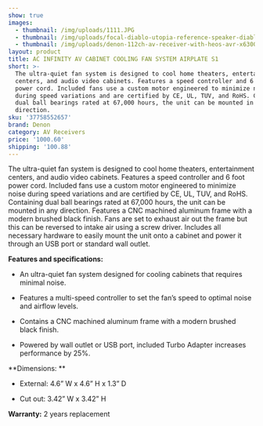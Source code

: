 ```yaml
---
show: true
images:
  - thumbnail: /img/uploads/1111.JPG
  - thumbnail: /img/uploads/focal-diablo-utopia-reference-speaker-diablo-utopia.jpg
  - thumbnail: /img/uploads/denon-112ch-av-receiver-with-heos-avr-x6300h.png
layout: product
title: AC INFINITY AV CABINET COOLING FAN SYSTEM AIRPLATE S1
short: >-
  The ultra-quiet fan system is designed to cool home theaters, entertainment
  centers, and audio video cabinets. Features a speed controller and 6 foot
  power cord. Included fans use a custom motor engineered to minimize noise
  during speed variations and are certified by CE, UL, TUV, and RoHS. Containing
  dual ball bearings rated at 67,000 hours, the unit can be mounted in any
  direction.
sku: '37758552657'
brand: Denon
category: AV Receivers
price: '1000.60'
shipping: '100.88'
---
```

The ultra-quiet fan system is designed to cool home theaters, entertainment centers, and audio video cabinets. Features a speed controller and 6 foot power cord. Included fans use a custom motor engineered to minimize noise during speed variations and are certified by CE, UL, TUV, and RoHS. Containing dual ball bearings rated at 67,000 hours, the unit can be mounted in any direction. Features a CNC machined aluminum frame with a modern brushed black finish. Fans are set to exhaust air out the frame but this can be reversed to intake air using a screw driver. Includes all necessary hardware to easily mount the unit onto a cabinet and power it through an USB port or standard wall outlet.

**Features and specifications:**

* An ultra-quiet fan system designed for cooling cabinets that requires minimal noise.

* Features a multi-speed controller to set the fan’s speed to optimal noise and airflow levels.

* Contains a CNC machined aluminum frame with a modern brushed black finish.

* Powered by wall outlet or USB port, included Turbo Adapter increases performance by 25%.

**Dimensions: **

* External: 4.6” W x 4.6” H x 1.3” D

* Cut out: 3.42” W x 3.42” H

**Warranty:** 2 years replacement

